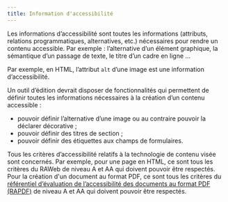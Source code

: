 ```yaml
---
title: Information d'accessibilité
---
```


Les informations d’accessibilité sont toutes les informations (attributs, relations programmatiques, alternatives, etc.) nécessaires pour rendre un contenu accessible. Par exemple : l’alternative d’un élément graphique, la sémantique d’un passage de texte, le titre d’un cadre en ligne ...

Par exemple, en HTML, l’attribut `alt` d’une image est une information d’accessibilité.

Un outil d’édition devrait disposer de fonctionnalités qui permettent de définir toutes les informations nécessaires à la création d’un contenu accessible :

- pouvoir définir l’alternative d’une image ou au contraire pouvoir la déclarer décorative ;
- pouvoir définir des titres de section ;
- pouvoir définir des étiquettes aux champs de formulaires.

Tous les critères d’accessibilité relatifs à la technologie de contenu visée sont concernés. Par exemple, pour une page en HTML, ce sont tous les critères du RAWeb de niveau A et AA qui doivent pouvoir être respectés. Pour la création d'un document au format PDF, ce sont tous les critères du [référentiel d’évaluation de l’accessibilité des documents au format PDF (RAPDF)](../rapdf1/index.html) de niveau A et AA qui doivent pouvoir être respectés.